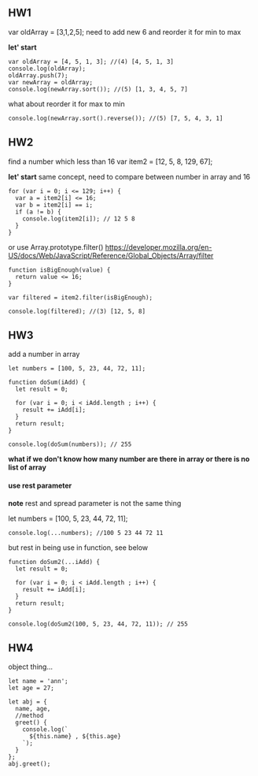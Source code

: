 ## HW1
var oldArray = [3,1,2,5];
need to add new 6 
and reorder it for min to max

**let' start**

```
var oldArray = [4, 5, 1, 3]; //(4) [4, 5, 1, 3]
console.log(oldArray);
oldArray.push(7);
var newArray = oldArray;
console.log(newArray.sort()); //(5) [1, 3, 4, 5, 7]

```

what about reorder it for max to min

```
console.log(newArray.sort().reverse()); //(5) [7, 5, 4, 3, 1]
```

## HW2
find a number which less than 16
var item2 = [12, 5, 8, 129, 67];

**let' start**
same concept, need to compare between number in array and 16 

```
for (var i = 0; i <= 129; i++) {
  var a = item2[i] <= 16;
  var b = item2[i] == i;
  if (a != b) {
    console.log(item2[i]); // 12 5 8
  }
}

```

or use Array.prototype.filter()
https://developer.mozilla.org/en-US/docs/Web/JavaScript/Reference/Global_Objects/Array/filter

```
function isBigEnough(value) {
  return value <= 16;
}

var filtered = item2.filter(isBigEnough);

console.log(filtered); //(3) [12, 5, 8]
```

## HW3
add a number in array

```
let numbers = [100, 5, 23, 44, 72, 11];

function doSum(iAdd) {
  let result = 0;

  for (var i = 0; i < iAdd.length ; i++) {
    result += iAdd[i];
  }
  return result;
}

console.log(doSum(numbers)); // 255
```

**what if we don't know how many number are there in array or there is no list of array**

#### use rest parameter
**note** rest and spread parameter is not the same thing 

let numbers = [100, 5, 23, 44, 72, 11];
```
console.log(...numbers); //100 5 23 44 72 11
```
but rest in being use in function, see below

```
function doSum2(...iAdd) {
  let result = 0;

  for (var i = 0; i < iAdd.length ; i++) {
    result += iAdd[i];
  }
  return result;
}

console.log(doSum2(100, 5, 23, 44, 72, 11)); // 255
```

## HW4
object thing...

```
let name = 'ann';
let age = 27;

let abj = {
  name, age,
  //method
  greet() {
    console.log(`
      ${this.name} , ${this.age}
    `);
  }
};
abj.greet();
```
